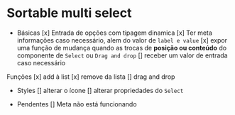 # Sortable multi select

- Básicas
[x] Entrada de opções com tipagem dinamica
[x] Ter meta informações caso necessário, alem do valor de `label e value`
[x] expor uma função de mudança quando as trocas de **posição ou conteúdo** do componente de `Select` ou `Drag and drop`
[] receber um valor de entrada caso necessário

Funções
[x] add à list
[x] remove da lista
[] drag and drop

- Styles
[] alterar o ícone
[] alterar propriedades do `Select`

- Pendentes
[] Meta não está funcionando